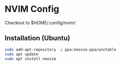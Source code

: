 # NVIM Config

Checkout to $HOME/.config/nvim/


## Installation (Ubuntu)

```bash
sudo add-apt-repository -y ppa:neovim-ppa/unstable
sudo apt update
sudo apt install neovim
```
